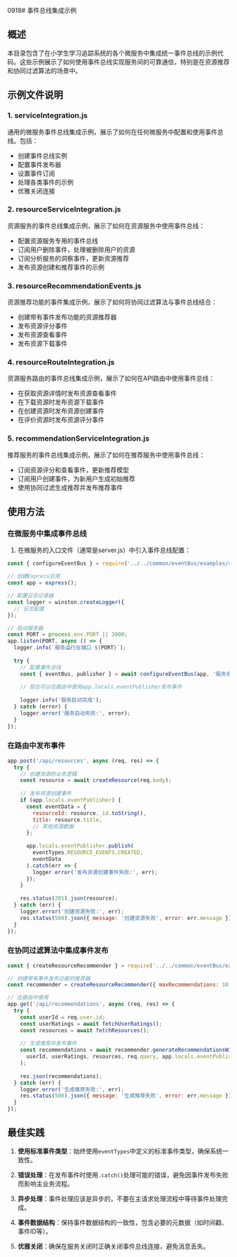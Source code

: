 0918# 事件总线集成示例

## 概述

本目录包含了在小学生学习追踪系统的各个微服务中集成统一事件总线的示例代码。这些示例展示了如何使用事件总线实现服务间的可靠通信，特别是在资源推荐和协同过滤算法的场景中。

## 示例文件说明

### 1. serviceIntegration.js

通用的微服务事件总线集成示例，展示了如何在任何微服务中配置和使用事件总线。包括：

- 创建事件总线实例
- 配置事件发布器
- 设置事件订阅
- 处理各类事件的示例
- 优雅关闭连接

### 2. resourceServiceIntegration.js

资源服务的事件总线集成示例，展示了如何在资源服务中使用事件总线：

- 配置资源服务专用的事件总线
- 订阅用户删除事件，处理被删除用户的资源
- 订阅分析服务的洞察事件，更新资源推荐
- 发布资源创建和推荐事件的示例

### 3. resourceRecommendationEvents.js

资源推荐功能的事件集成示例，展示了如何将协同过滤算法与事件总线结合：

- 创建带有事件发布功能的资源推荐器
- 发布资源评分事件
- 发布资源查看事件
- 发布资源下载事件

### 4. resourceRouteIntegration.js

资源服务路由的事件总线集成示例，展示了如何在API路由中使用事件总线：

- 在获取资源详情时发布资源查看事件
- 在下载资源时发布资源下载事件
- 在创建资源时发布资源创建事件
- 在评价资源时发布资源评分事件

### 5. recommendationServiceIntegration.js

推荐服务的事件总线集成示例，展示了如何在推荐服务中使用事件总线：

- 订阅资源评分和查看事件，更新推荐模型
- 订阅用户创建事件，为新用户生成初始推荐
- 使用协同过滤生成推荐并发布推荐事件

## 使用方法

### 在微服务中集成事件总线

1. 在微服务的入口文件（通常是server.js）中引入事件总线配置：

```javascript
const { configureEventBus } = require('../../common/eventBus/examples/serviceIntegration');

// 创建Express应用
const app = express();

// 配置日志记录器
const logger = winston.createLogger({
  // 日志配置
});

// 启动服务器
const PORT = process.env.PORT || 3000;
app.listen(PORT, async () => {
  logger.info(`服务运行在端口 ${PORT}`);
  
  try {
    // 配置事件总线
    const { eventBus, publisher } = await configureEventBus(app, '服务名称', logger);
    
    // 现在可以在路由中使用app.locals.eventPublisher发布事件
    
    logger.info('服务启动完成');
  } catch (error) {
    logger.error('服务启动失败:', error);
  }
});
```

### 在路由中发布事件

```javascript
app.post('/api/resources', async (req, res) => {
  try {
    // 创建资源的业务逻辑
    const resource = await createResource(req.body);
    
    // 发布资源创建事件
    if (app.locals.eventPublisher) {
      const eventData = {
        resourceId: resource._id.toString(),
        title: resource.title,
        // 其他资源数据
      };
      
      app.locals.eventPublisher.publish(
        eventTypes.RESOURCE_EVENTS.CREATED,
        eventData
      ).catch(err => {
        logger.error('发布资源创建事件失败:', err);
      });
    }
    
    res.status(201).json(resource);
  } catch (err) {
    logger.error('创建资源失败:', err);
    res.status(500).json({ message: '创建资源失败', error: err.message });
  }
});
```

### 在协同过滤算法中集成事件发布

```javascript
const { createResourceRecommender } = require('../../common/eventBus/examples/resourceRecommendationEvents');

// 创建带有事件发布功能的推荐器
const recommender = createResourceRecommender({ maxRecommendations: 10 }, logger);

// 在路由中使用
app.get('/api/recommendations', async (req, res) => {
  try {
    const userId = req.user.id;
    const userRatings = await fetchUserRatings();
    const resources = await fetchResources();
    
    // 生成推荐并发布事件
    const recommendations = await recommender.generateRecommendationsWithEvents(
      userId, userRatings, resources, req.query, app.locals.eventPublisher
    );
    
    res.json(recommendations);
  } catch (err) {
    logger.error('生成推荐失败:', err);
    res.status(500).json({ message: '生成推荐失败', error: err.message });
  }
});
```

## 最佳实践

1. **使用标准事件类型**：始终使用`eventTypes`中定义的标准事件类型，确保系统一致性。

2. **错误处理**：在发布事件时使用`.catch()`处理可能的错误，避免因事件发布失败而影响主业务流程。

3. **异步处理**：事件处理应该是异步的，不要在主请求处理流程中等待事件处理完成。

4. **事件数据结构**：保持事件数据结构的一致性，包含必要的元数据（如时间戳、事件ID等）。

5. **优雅关闭**：确保在服务关闭时正确关闭事件总线连接，避免消息丢失。